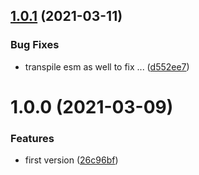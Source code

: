## [1.0.1](https://github.com/kirillgroshkov/ky-for-people/compare/v1.0.0...v1.0.1) (2021-03-11)


### Bug Fixes

* transpile esm as well to fix ... ([d552ee7](https://github.com/kirillgroshkov/ky-for-people/commit/d552ee76c8d066a0eb40935a8aa40c3fd24f457a))

# 1.0.0 (2021-03-09)


### Features

* first version ([26c96bf](https://github.com/kirillgroshkov/ky-for-people/commit/26c96bfd5a26fb1ede305d8161b9833a5304d3a8))

